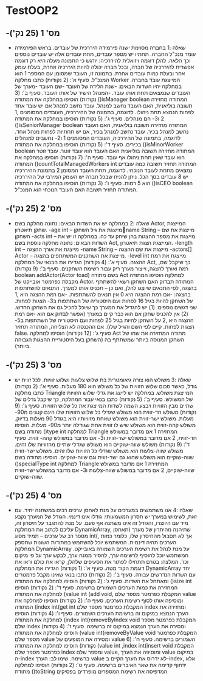 # TestOOP2
 -מס' 1 (25 נק')
-
- שאלה  :1 
בחברה מסוימת ישנה פירמידה היררכית של עובדים. בראש הפירמידה עומד מנכ"ל החברה. תחתיו יש מספר עובדים, תחת עובדים אלה יש עובדים נוספים וכך
הלאה. להלן דוגמה ויזואלית להיררכיה:
יודגש כי התמונה מעלה היא רק דוגמה אפשרית להיררכיה של חברה, ובכל חברה יכולה להיות היררכיה אחרת, בעלת עומק אחר ובעלת כמות עובדים אחרת.
בתמונה זו, העובד שמסומן עם המספר 1 הוא המנכ"ל.
סעיף א': (2 נקודות)
כתבו מחלקה Worker המייצגת עובד בחברה.
במחלקה יהיו השדות הבאים:
-שנת הלידה של העובד -שם העובד
-מערך של העובדים שנמצאים תחת אותו עובד.
-המנהל הישיר של אותו העובד.
סעיף ב': (3 נקודות)
הוסיפו במחלקה את המתודה ()isManager boolean
המתודה מחזירה תשובה בוליאנית, האם העובד נחשב למנהל. עובד נחשב למנהל אם יש עובד אחד לפחות הנמצא תחת ניהולו. לדוגמה, בתמונה של ההיררכיה,
העובדים המסומנים ,1 2 ו3- הם מנהלים.
סעיף ג': (5 נקודות)
הוסיפו במחלקה את המתודה ()isSeniorManager boolean
המתודה מחזירה תשובה בוליאנית, האם העובד נחשב למנהל בכיר. עובד נחשב למנהל בכיר, אם יש תחתיות לפחות מנהל אחד. לדוגמה, בתמונה של ההיררכיה,
העובדים המסומנים 1 ו2- נחשבים למנהלים בכירים.
סעיף ד': (5 נקודות)
הוסיפו במחלקה את המתודה ()isMinorWorker boolean
המתודה מחזירה תשובה בוליאנית האם העובד הוא עובד זוטר. עובד זוטר הוא עובד שאין תחת ניהולו אף עובד.
סעיף ה': (7 נקודות)
הוסיפו במחלקה את המתודה ()countTotalManagedWorkers int
המתודה תחזיר תשובה כמה עובדים נמצאים מתחת לעובד הנוכחי. לדוגמה, תחת העובד המסומן 2 בתמונת ההיררכיה יש 8 עובדים בסך הכל. ניתן להניח שבכל
חברה יש העומק המירבי של ההיררכיה הוא 5 רמות.
סעיף ו': (3 נקודות)
הוסיפו במחלקה את המתודה ()isCEO boolean
המתודה תחזיר תשובה האם העובד הנוכחי הוא המנכ"ל.


 -מס' 2 (25 נק')
-
- שאלה  :2 
במחלקה יש את השדות הבאים: נתונה מחלקה בשם Actor, המייצגת שחקן תיאטרון.
-age int – מייצגת את גיל השחקןname String – מייצגת את שם השחקן
-acts int – מייצגת את מספר ההצגות בהן שיחק עד כה.
במחלקה זו יש את השדות הבאים: נתונה מחלקה נוספת בשם Act, המייצגת הצגת תיאטרון.
-length int – מייצגת את אורך ההצגה -name String – מייצגת את שם ההצגה
-actors[] Actor – מייצגת את השחקנים המשתתפים בהצגה.
-level int מייצגת את רמת ההצגה.
סעיף א': (4 נקודות)
הגדירו את הבנאי של המחלקה Act, כך שיקבל שם, רמה ואורך להצגה, וייצור מערך ריק עבור רשימת השחקנים.
סעיף ב': (9 נקודות)
boolean addActor(Actor toad) בשם מתודה Act למחלקה הוסיפו
המתודה מקבלת כפרמטר אובייקט של Actor. המתודה תבדוק האם השחקן רשאי להשתתף בהצגה, לפי התנאים שיוצגו להלן, ואם כן – תכניס אותו למערך.
התנאים להשתתפות בהצגה:
-אם רמת ההצגה היא 0 אין תנאים להשתתפות.
-אם רמת ההצגה היא ,1 על השחקן להיות בגיל 16 לפחות ועם היסטוריה של השתתפות ב3- הצגות לפחות.
שני דגשים נוספים: (1) יש להגדיל את המערך כך שיוכל להכיל גם את השחקן החדש. (2) אין להכניס שחקן אם הוא כבר קיים במערך (אפשר לבדוק אם הוא -אם רמת ההצגה היא ,2 על השחקן להיות בגיל 25 לפחות ועם היסטוריה של השתתפות ב5- הצגות לפחות.
קיים לפי השם והגיל שלו).
אם ההכנסה לא הצליחה, המתודה תחזיר false.
סעיף ג': (12 נקודות)
הוסיפו למחלקה Act מתודה המחזירה את שמו של השחקן המנוסה ביותר שמשתתף בה (השחקן בעל היסטוריית ההצגות הגבוהה ביותר).


 -מס' 3 (25 נק')
-
- שאלה  :3 
משולש הוא צורה גיאומטרית בת שלוש צלעות ושלוש זוויות. לכל זווית יש גודל, כאשר סכום שלוש הזוויות של כל משולש הוא 180 מעלות.
סעיף א': (2 נקודות)
כתבו מחלקה Triangle המייצגת משולש. במחלקה יש לייצג את גדלי שלוש הזוויות של המשולש.
סעיף ב': (5 נקודות)
כתבו בנאי עבור המחלקה, כך שיקבל גדלים של שתיים מבין הזוויות ויבצע השמה לשדות המייצגת את כל שלוש הזוויות.
סעיף ג': (9 נקודות)
משולש חד-זווית הוא משולש שגדלי כל שלוש הזוויות שלו הינם קטנים מ90- מעלות.
משולש ישר-זווית הוא משולש שאחת מזוויותיו היא בגודל 90 מעלות בדיוק.
משולש קהה-זווית הוא משולש שיש לו זווית אחת שגודלה יותר מ90- מעלות.
הוסיפו מתודה בשם ()type int למחלקה Triangle המחזירה 1 אם מדובר במשולש חד-זווית, 2 אם מדובר במשולש ישר-זווית ו3- אם מדובר במשולש קהה-
זווית.
סעיף ד': (9 נקודות)
משולש שווה-שוקיים הוא משולש שגדלי שתיים מהזוויות שלו זהים.
משולש שווה-צלעות הוא משולש שגדלי כל הזוויות שלו זהים.
משולש ישר-זווית שווה-שוקיים הוא משולש שהוא גם ישר-זווית וגם שווה-שוקיים.
הוסיפו מתודה בשם ()specialType int למחלקה Triangle המחזירה 1 אם מדובר במשולש שווה-שוקיים, 2 אם מדובר במשולש שווה-צלעות ו3- אם מדובר
במשולש ישר-זווית שווה-שוקיים.


 -מס' 4 (25 נק')
-
- שאלה  :4
אנו משתמשים במערכים על מנת לאחסן ערכים רבים במשתנה יחיד. עם זאת, לשימוש במערך יש חסרון המשמעותי: גודלו אינו דינמי. הגודל של המערך נקבע
מיד עם היווצרו, והגודל זה אינו משתנה אף פעם.
על מנת להתגבר על חיסרון זה, עליכם לכתוב את המחלקה DynamicArray, שתיהנה מהיתרון של מערך (תאחסן מספר רב של ערכים – תמיד מסוג int(, אך לא
תסבול מהחיסרון שלו, כלומר כמות הערכים תהיה דינמית.
המשתמש יוכל להשתמש במתודות השונות שתספק המחלקה DynamicArray על מנת לנהל את רשימת הערכים השמורה באובייקט.
המשתמש יוכל להוסיף לרשימה ערך, להסיר ממנה ערך, לבקש ערך על פי מיקום וכו'.
המלצה: בטרם תתחילו לפתור את הסעיפים שלהלן, קראו את כולם וראו את דוגמת הקוד מטה.
סעיף א': (1 נקודות)
הגדירו את המחלקה DynamicArray יחד עם השדות הנדרשים עבורה.
סעיף ב': (2 נקודות)
כתבו בנאי שאינו מקבל פרמטרים ומאתחל את השדות.
סעיף ג': (2 נקודות)
הוסיפו למחלקה את המתודה ()size int המחזירה את כמות הערכים השמורים ברשימה.
סעיף ד': (2 נקודות)
הוסיפו למחלקה את המתודה (value int (add void, המקבלת כפרמטר מספר שלם value ומוסיפה אותו לסוף רשימת הערכים.
סעיף ה': (2 נקודות)
הוסיפו למחלקה את המתודה (index int(get int המקבלת כפרמטר מספר שלם index ומחזירה את הערך הנמצא במיקום זה ברשימת הערכים השמורים.
סעיף ו': (4 נקודות)
הוסיפו למחלקה את המתודה (index int(removeByIndex void המקבלת כפרמטר מספר שלם index ומסירה את הערך הנמצא במיקום זה ברשימה.
סעיף ז': (4 נקודות)
הוסיפו למחלקה את המתודה (value int(removeByValue void המקבלת כפרמטר מספר שלם value ומסירה את המופעים של value השמורים ברשימה.
סעיף ח': (6 נקודות)
הוסיפו למחלקה את המתודה (value int ,index int(insert void המקבלת כפרמטר מספר שלם index ומספר שלם value, ומוסיפה את הערך value במיקום
ה-index ברשימה. שימו לב: הערך value לא ידרוס את הערך הקיים ב-index, אלא ידחוף קדימה את שאר האיברים ברשימה.
סעיף ט': (2 נקודות)
הוסיפו למחלקה מתודת ()toString המדפיסה את רשימת המספרים מופרדים בפסיקים
